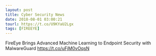 ```yaml
---
layout: post
title: Cyber Security News
date: 2018-08-01 03:00:21
tourl: https://t.co/U9KYaU2Lgx
tags: [FIREEYE]
---
```

FireEye Brings Advanced Machine Learning to Endpoint Security with MalwareGuard https://t.co/uFjM0vOqsN